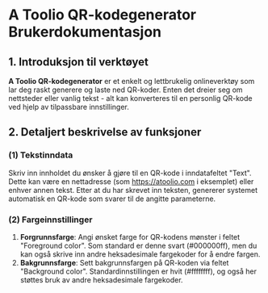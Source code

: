 # A Toolio QR-kodegenerator Brukerdokumentasjon

## 1. Introduksjon til verktøyet

**A Toolio QR-kodegenerator** er et enkelt og lettbrukelig onlineverktøy som lar deg raskt generere og laste ned QR-koder. Enten det dreier seg om nettsteder eller vanlig tekst - alt kan konverteres til en personlig QR-kode ved hjelp av tilpassbare innstillinger.

## 2. Detaljert beskrivelse av funksjoner

### (1) Tekstinndata

Skriv inn innholdet du ønsker å gjøre til en QR-kode i inndatafeltet "Text". Dette kan være en nettadresse (som <https://atoolio.com> i eksemplet) eller enhver annen tekst. Etter at du har skrevet inn teksten, genererer systemet automatisk en QR-kode som svarer til de angitte parameterne.

### (2) Fargeinnstillinger

1. **Forgrunnsfarge**: Angi ønsket farge for QR-kodens mønster i feltet "Foreground color". Som standard er denne svart (#000000ff), men du kan også skrive inn andre heksadesimale fargekoder for å endre fargen.
2. **Bakgrunnsfarge**: Sett bakgrunnsfargen på QR-koden via feltet "Background color". Standardinnstillingen er hvit (#ffffffff), og også her støttes bruk av andre heksadesimale fargekoder.